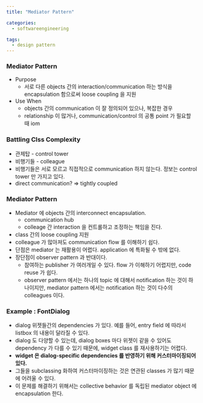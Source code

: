 ```yaml
---
title: "Mediator Pattern"

categories:
  - softwareengineering

tags:
  - design pattern
---
```


### Mediator Pattern
- Purpose
  - 서로 다른 objects 간의 interaction/communication 하는 방식을 encapsulation 함으로써 loose coupling 을 지원
- Use When
  - objects 간의 communication 이 잘 정의되어 있으나, 복잡한 경우
  - relationship 이 많거나, communication/control 의 공통 point 가 필요할 때
iom

### Battling Clss Complexity
- 관제탑 - control tower
- 비행기들 - colleague
- 비행기들은 서로 모르고 직접적으로 communication 하지 않는다. 정보는 control tower 만 가지고 있다. 
- direct communication? => tightly coupled


### Mediator Pattern
- Mediator 에 objects 간의 interconnect encapsulation.
  - communication hub
  - colleage 간 interaction 을 컨트롤하고 조정하는 책임을 진다.
- class 간의 loose coupling 지원
- colleague 가 많아져도 communication flow 를 이해하기 쉽다. 
- 단점은 mediator 는 재활용이 어렵다. application 에 특화될 수 밖에 없다.
- 장단점이 observer pattern 과 반대이다.
  - 참여하는 publisher 가 여러개일 수 있다. flow 가 이해하기 어렵지만, code reuse 가 쉽다.
  - observer pattern 에서는 하나의 topic 에 대해서 notification 하는 것이 하나이지만, mediator pattern 에서는 notification 하는 것이 다수의 colleagues 이다.


### Example : FontDialog
- dialog 위젯들간의 dependencies 가 있다. 예를 들어, entry field 에 따라서 listbox 의 내용이 달라질 수 있다.
- dialog 도 다양할 수 있는데, dialog boxes 마다 위젯이 같을 수 있어도 dependency 가 다를 수 있기 때문에, widget class 를 재사용하기는 어렵다.
- **widget 은 dialog-specific dependencies 를 반영하기 위해 커스터마이징되어 있다.**
- 그들을 subclassing 화하여 커스터마이징하는 것은 연관된 classes 가 많기 때문에 어려울 수 있다.
- 이 문제를 해결하기 위해서는 collective behavior 를 독립된 mediator object 에 encapsulation 한다.

